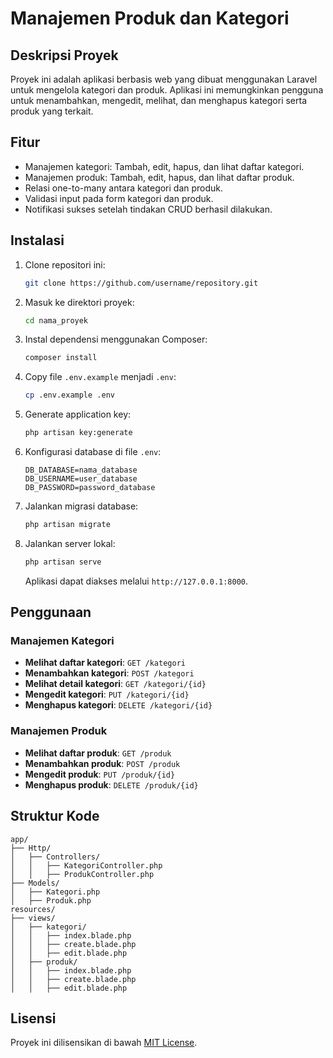 # Manajemen Produk dan Kategori

## Deskripsi Proyek
Proyek ini adalah aplikasi berbasis web yang dibuat menggunakan Laravel untuk mengelola kategori dan produk. Aplikasi ini memungkinkan pengguna untuk menambahkan, mengedit, melihat, dan menghapus kategori serta produk yang terkait.

## Fitur
- Manajemen kategori: Tambah, edit, hapus, dan lihat daftar kategori.
- Manajemen produk: Tambah, edit, hapus, dan lihat daftar produk.
- Relasi one-to-many antara kategori dan produk.
- Validasi input pada form kategori dan produk.
- Notifikasi sukses setelah tindakan CRUD berhasil dilakukan.

## Instalasi
1. Clone repositori ini:
   ```sh
   git clone https://github.com/username/repository.git
   ```
2. Masuk ke direktori proyek:
   ```sh
   cd nama_proyek
   ```
3. Instal dependensi menggunakan Composer:
   ```sh
   composer install
   ```
4. Copy file `.env.example` menjadi `.env`:
   ```sh
   cp .env.example .env
   ```
5. Generate application key:
   ```sh
   php artisan key:generate
   ```
6. Konfigurasi database di file `.env`:
   ```env
   DB_DATABASE=nama_database
   DB_USERNAME=user_database
   DB_PASSWORD=password_database
   ```
7. Jalankan migrasi database:
   ```sh
   php artisan migrate
   ```
8. Jalankan server lokal:
   ```sh
   php artisan serve
   ```
   Aplikasi dapat diakses melalui `http://127.0.0.1:8000`.

## Penggunaan
### Manajemen Kategori
- **Melihat daftar kategori**: `GET /kategori`
- **Menambahkan kategori**: `POST /kategori`
- **Melihat detail kategori**: `GET /kategori/{id}`
- **Mengedit kategori**: `PUT /kategori/{id}`
- **Menghapus kategori**: `DELETE /kategori/{id}`

### Manajemen Produk
- **Melihat daftar produk**: `GET /produk`
- **Menambahkan produk**: `POST /produk`
- **Mengedit produk**: `PUT /produk/{id}`
- **Menghapus produk**: `DELETE /produk/{id}`

## Struktur Kode
```
app/
├── Http/
│   ├── Controllers/
│   │   ├── KategoriController.php
│   │   ├── ProdukController.php
├── Models/
│   ├── Kategori.php
│   ├── Produk.php
resources/
├── views/
│   ├── kategori/
│   │   ├── index.blade.php
│   │   ├── create.blade.php
│   │   ├── edit.blade.php
│   ├── produk/
│   │   ├── index.blade.php
│   │   ├── create.blade.php
│   │   ├── edit.blade.php
```

## Lisensi
Proyek ini dilisensikan di bawah [MIT License](https://opensource.org/licenses/MIT).


